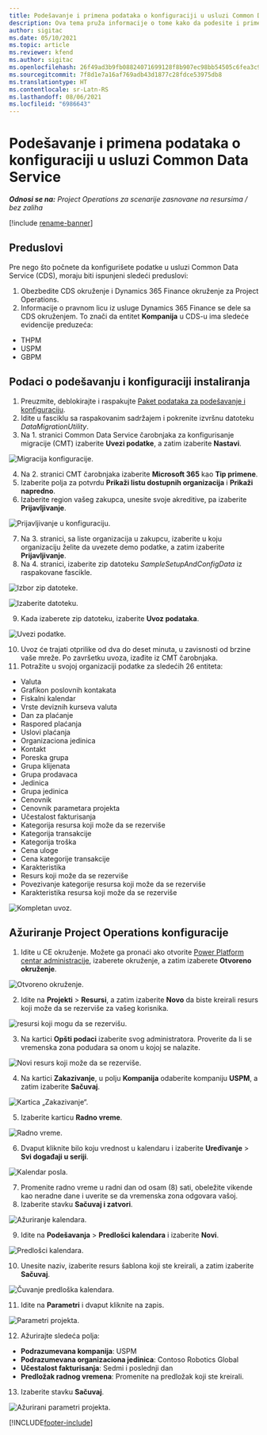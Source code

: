 ```yaml
---
title: Podešavanje i primena podataka o konfiguraciji u usluzi Common Data Service
description: Ova tema pruža informacije o tome kako da podesite i primenite podatke o konfiguraciji u usluzi Project Operations.
author: sigitac
ms.date: 05/10/2021
ms.topic: article
ms.reviewer: kfend
ms.author: sigitac
ms.openlocfilehash: 26f49ad3b9fb08824071699128f8b907ec98bb54505c6fea3c97288cbaf31633
ms.sourcegitcommit: 7f8d1e7a16af769adb43d1877c28fdce53975db8
ms.translationtype: HT
ms.contentlocale: sr-Latn-RS
ms.lasthandoff: 08/06/2021
ms.locfileid: "6986643"
---
```

# <a name="set-up-and-apply-configuration-data-in-the-common-data-service"></a>Podešavanje i primena podataka o konfiguraciji u usluzi Common Data Service 

_**Odnosi se na:** Project Operations za scenarije zasnovane na resursima / bez zaliha_

[!include [rename-banner](~/includes/cc-data-platform-banner.md)]

## <a name="prerequisites"></a>Preduslovi

Pre nego što počnete da konfigurišete podatke u usluzi Common Data Service (CDS), moraju biti ispunjeni sledeći preduslovi:

1.  Obezbedite CDS okruženje i Dynamics 365 Finance okruženje za Project Operations.
2.  Informacije o pravnom licu iz usluge Dynamics 365 Finance se dele sa CDS okruženjem. To znači da entitet **Kompanija** u CDS-u ima sledeće evidencije preduzeća:
  - THPM
  - USPM
  - GBPM

## <a name="install-setup-and-configuration-data"></a>Podaci o podešavanju i konfiguraciji instaliranja

1. Preuzmite, deblokirajte i raspakujte [Paket podataka za podešavanje i konfiguraciju](https://download.microsoft.com/download/e/2/d/e2da6c98-d5dd-450c-aabe-fd6bf2ba374b/ProjOpsSampleSetupData-%20Integrated%20Latest.zip).
2. Idite u fasciklu sa raspakovanim sadržajem i pokrenite izvršnu datoteku *DataMigrationUtility*.
3. Na 1. stranici Common Data Service čarobnjaka za konfigurisanje migracije (CMT) izaberite **Uvezi podatke**, a zatim izaberite **Nastavi**.

![Migracija konfiguracije.](./media/1ConfigurationMigration.png)

4. Na 2. stranici CMT čarobnjaka izaberite **Microsoft 365** kao **Tip primene**.
5. Izaberite polja za potvrdu **Prikaži listu dostupnih organizacija** i **Prikaži napredno**.
6. Izaberite region vašeg zakupca, unesite svoje akreditive, pa izaberite **Prijavljivanje**.

![Prijavljivanje u konfiguraciju.](./media/2ConfigurationSignin.png)

7. Na 3. stranici, sa liste organizacija u zakupcu, izaberite u koju organizaciju želite da uvezete demo podatke, a zatim izaberite **Prijavljivanje**.
8. Na 4. stranici, izaberite zip datoteku *SampleSetupAndConfigData* iz raspakovane fascikle.

![Izbor zip datoteke.](./media/3ZipFile.png)

![Izaberite datoteku.](./media/4SelectAFile.png)

9. Kada izaberete zip datoteku, izaberite **Uvoz podataka**.

![Uvezi podatke.](./media/5ImportData.png)

10. Uvoz će trajati otprilike od dva do deset minuta, u zavisnosti od brzine vaše mreže. Po završetku uvoza, izađite iz CMT čarobnjaka. 
11. Potražite u svojoj organizaciji podatke za sledećih 26 entiteta:

  - Valuta
  - Grafikon poslovnih kontakata
  - Fiskalni kalendar
  - Vrste deviznih kurseva valuta
  - Dan za plaćanje
  - Raspored plaćanja
  - Uslovi plaćanja
  - Organizaciona jedinica
  - Kontakt
  - Poreska grupa
  - Grupa klijenata
  - Grupa prodavaca
  - Jedinica
  - Grupa jedinica
  - Cenovnik
  - Cenovnik parametara projekta
  - Učestalost fakturisanja
  - Kategorija resursa koji može da se rezerviše
  - Kategorija transakcije
  - Kategorija troška
  - Cena uloge
  - Cena kategorije transakcije
  - Karakteristika
  - Resurs koji može da se rezerviše
  - Povezivanje kategorije resursa koji može da se rezerviše
  - Karakteristika resursa koji može da se rezerviše

![Kompletan uvoz.](./media/6CompleteImport.png)

## <a name="update-project-operations-configurations"></a>Ažuriranje Project Operations konfiguracije

1. Idite u CE okruženje. Možete ga pronaći ako otvorite [Power Platform centar administracije](https://admin.powerplatform.microsoft.com/environments), izaberete okruženje, a zatim izaberete **Otvoreno okruženje**. 

![Otvoreno okruženje.](./media/7OpenEnvironment.png)

2. Idite na **Projekti** > **Resursi**, a zatim izaberite **Novo** da biste kreirali resurs koji može da se rezerviše za vašeg korisnika.

![resursi koji mogu da se rezervišu.](./media/8BookableResources.png)

3. Na kartici **Opšti podaci** izaberite svog administratora. Proverite da li se vremenska zona podudara sa onom u kojoj se nalazite. 

![Novi resurs koji može da se rezerviše.](./media/9NewBookableResource.png)

4. Na kartici **Zakazivanje**, u polju **Kompanija** odaberite kompaniju **USPM**, a zatim izaberite **Sačuvaj**. 

![Kartica „Zakazivanje“.](./media/10SchedulingTab.png)

5. Izaberite karticu **Radno vreme**.  

![Radno vreme.](./media/11WorkHours.png)

6. Dvaput kliknite bilo koju vrednost u kalendaru i izaberite **Uređivanje** > **Svi događaji u seriji**. 

![Kalendar posla.](./media/12WorkCalendar.png)

7. Promenite radno vreme u radni dan od osam (8) sati, obeležite vikende kao neradne dane i uverite se da vremenska zona odgovara vašoj. 
8. Izaberite stavku **Sačuvaj i zatvori**.

![Ažuriranje kalendara.](./media/13UpdateCalendar.png)

9. Idite na **Podešavanja** > **Predlošci kalendara** i izaberite **Novi**.
 
 ![Predlošci kalendara.](./media/14CalendarTemplates.png)
 
 10. Unesite naziv, izaberite resurs šablona koji ste kreirali, a zatim izaberite **Sačuvaj**. 
 
 ![Čuvanje predloška kalendara.](./media/15SaveCalendarTemplate.png)
 
 11. Idite na **Parametri** i dvaput kliknite na zapis. 
 
 ![Parametri projekta.](./media/16ProjectParameters.png)
 
12. Ažurirajte sledeća polja:

 - **Podrazumevana kompanija**: USPM
 - **Podrazumevana organizaciona jedinica**: Contoso Robotics Global
 - **Učestalost fakturisanja**: Sedmi i poslednji dan
 - **Predložak radnog vremena**: Promenite na predložak koji ste kreirali.

13. Izaberite stavku **Sačuvaj**. 

![Ažurirani parametri projekta.](./media/17UpdatedProjectParameters.png)


[!INCLUDE[footer-include](../includes/footer-banner.md)]
